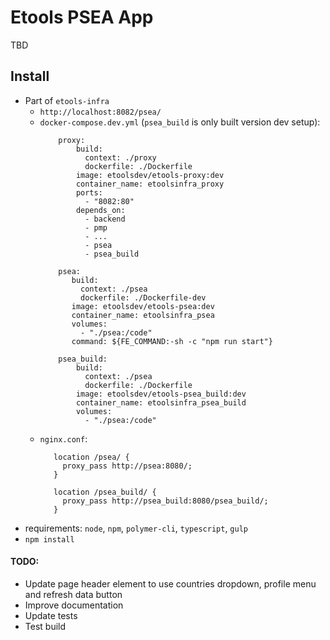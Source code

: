 # Etools PSEA App

TBD

## Install
* Part of `etools-infra`
    * `http://localhost:8082/psea/`
    * `docker-compose.dev.yml` (`psea_build` is only built version dev setup):
        ```
            proxy:
                build:
                  context: ./proxy
                  dockerfile: ./Dockerfile
                image: etoolsdev/etools-proxy:dev
                container_name: etoolsinfra_proxy
                ports:
                  - "8082:80"
                depends_on:
                  - backend
                  - pmp
                  - ...
                  - psea
                  - psea_build
        ```
        ```
            psea:
               build:
                 context: ./psea
                 dockerfile: ./Dockerfile-dev
               image: etoolsdev/etools-psea:dev
               container_name: etoolsinfra_psea
               volumes:
                 - "./psea:/code"
               command: ${FE_COMMAND:-sh -c "npm run start"}
      
            psea_build:
                build:
                  context: ./psea
                  dockerfile: ./Dockerfile
                image: etoolsdev/etools-psea_build:dev
                container_name: etoolsinfra_psea_build
                volumes:
                  - "./psea:/code"
        ```
    * `nginx.conf`:
        ```
           location /psea/ {
             proxy_pass http://psea:8080/;
           }
      
           location /psea_build/ {
             proxy_pass http://psea_build:8080/psea_build/;
           }
        ```
* requirements: `node`, `npm`, `polymer-cli`, `typescript`, `gulp`
* `npm install`

#### TODO: 
* Update page header element to use countries dropdown, profile menu and refresh data button
* Improve documentation
* Update tests
* Test build
